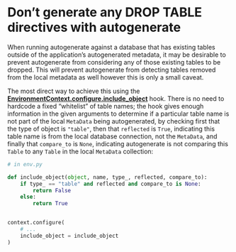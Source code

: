 # Don’t generate any DROP TABLE directives with autogenerate

[EnvironmentContext.configure.include_object]: ../en/api/runtime.html#alembic.runtime.environment.EnvironmentContext.configure.params.include_object

When running autogenerate against a database that has existing tables outside of the application’s autogenerated metadata, it may be desirable to prevent autogenerate from considering any of those existing tables to be dropped. This will prevent autogenerate from detecting tables removed from the local metadata as well however this is only a small caveat.

The most direct way to achieve this using the **[EnvironmentContext.configure.include_object]** hook. There is no need to hardcode a fixed “whitelist” of table names; the hook gives enough information in the given arguments to determine if a particular table name is not part of the local `MetaData` being autogenerated, by checking first that the type of object is `"table"`, then that `reflected` is `True`, indicating this table name is from the local database connection, not the `MetaData`, and finally that `compare_to` is `None`, indicating autogenerate is not comparing this `Table` to any `Table` in the local `MetaData` collection:

```python
# in env.py

def include_object(object, name, type_, reflected, compare_to):
    if type_ == "table" and reflected and compare_to is None:
        return False
    else:
        return True


context.configure(
    # ...
    include_object = include_object
)
```
